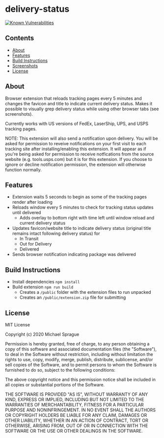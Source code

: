 # delivery-status

[![Known Vulnerabilities](https://snyk.io/test/github/mikesprague/delivery-status/badge.svg?targetFile=package.json)](https://snyk.io/test/github/mikesprague/clean-start?targetFile=package.json)

## Contents

- [About](#about)
- [Features](#features)
- [Build Instructions](#build-instructions)
- [Screenshots](#screenshots)
- [License](#license)

## About

Browser extension that reloads tracking pages every 5 minutes and changes the favicon and title to indicate current delivery status.
Makes it possible to visually grep delivery status while using other browser tabs (see screenshots).

Currently works with US versions of FedEx, LaserShip, UPS, and USPS tracking pages.

NOTE: This extension will also send a notification upon delivery. You will be asked for permission to reveive notifications on your first visit to each
tracking site after installing/enabling this extension. It will appear as if you're being asked for permission to receive notfications from the source website
(e.g. tools.usps.com) but it is for this extension. If you choose to ignore or decline notification permission, the extension will otherwise function normally.

## Features

- Extension waits 5 seconds to begin as some of the tracking pages render after loading
- Reloads window every 5 minutes to check for tracking status updates until delivered
  - Adds overlay to bottom right with time left until window reload and current delivery status
- Updates favicon/website title to indicate delivery status (original title remains intact following delivery status) for
  - In Transit
  - Out for Delivery
  - Delivered
- Sends browser notification indicating package was delivered

## Build Instructions

- Install dependencies `npm install`
- Build extension `npm run build`
  - Creates a `/public` folder with the extension files to run unpacked
  - Creates an `/public/extension.zip` file for submitting

## License

MIT License

Copyright (c) 2020 Michael Sprague

Permission is hereby granted, free of charge, to any person obtaining a copy
of this software and associated documentation files (the "Software"), to deal
in the Software without restriction, including without limitation the rights
to use, copy, modify, merge, publish, distribute, sublicense, and/or sell
copies of the Software, and to permit persons to whom the Software is
furnished to do so, subject to the following conditions:

The above copyright notice and this permission notice shall be included in all
copies or substantial portions of the Software.

THE SOFTWARE IS PROVIDED "AS IS", WITHOUT WARRANTY OF ANY KIND, EXPRESS OR
IMPLIED, INCLUDING BUT NOT LIMITED TO THE WARRANTIES OF MERCHANTABILITY,
FITNESS FOR A PARTICULAR PURPOSE AND NONINFRINGEMENT. IN NO EVENT SHALL THE
AUTHORS OR COPYRIGHT HOLDERS BE LIABLE FOR ANY CLAIM, DAMAGES OR OTHER
LIABILITY, WHETHER IN AN ACTION OF CONTRACT, TORT OR OTHERWISE, ARISING FROM,
OUT OF OR IN CONNECTION WITH THE SOFTWARE OR THE USE OR OTHER DEALINGS IN THE
SOFTWARE.
